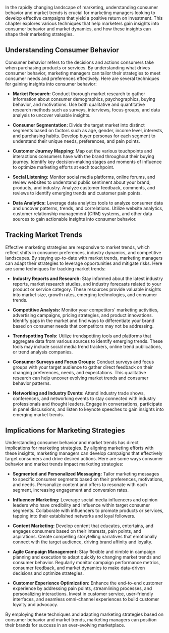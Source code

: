 
In the rapidly changing landscape of marketing, understanding consumer behavior and market trends is crucial for marketing managers looking to develop effective campaigns that yield a positive return on investment. This chapter explores various techniques that help marketers gain insights into consumer behavior and market dynamics, and how these insights can shape their marketing strategies.

Understanding Consumer Behavior
-------------------------------

Consumer behavior refers to the decisions and actions consumers take when purchasing products or services. By understanding what drives consumer behavior, marketing managers can tailor their strategies to meet consumer needs and preferences effectively. Here are several techniques for gaining insights into consumer behavior:

* **Market Research:** Conduct thorough market research to gather information about consumer demographics, psychographics, buying behavior, and motivations. Use both qualitative and quantitative research methods such as surveys, interviews, focus groups, and data analysis to uncover valuable insights.

* **Consumer Segmentation:** Divide the target market into distinct segments based on factors such as age, gender, income level, interests, and purchasing habits. Develop buyer personas for each segment to understand their unique needs, preferences, and pain points.

* **Customer Journey Mapping:** Map out the various touchpoints and interactions consumers have with the brand throughout their buying journey. Identify key decision-making stages and moments of influence to optimize marketing efforts at each touchpoint.

* **Social Listening:** Monitor social media platforms, online forums, and review websites to understand public sentiment about your brand, products, and industry. Analyze customer feedback, comments, and reviews to identify emerging trends and customer pain points.

* **Data Analytics:** Leverage data analytics tools to analyze consumer data and uncover patterns, trends, and correlations. Utilize website analytics, customer relationship management (CRM) systems, and other data sources to gain actionable insights into consumer behavior.

Tracking Market Trends
----------------------

Effective marketing strategies are responsive to market trends, which reflect shifts in consumer preferences, industry dynamics, and competitive landscapes. By staying up-to-date with market trends, marketing managers can adapt their strategies to leverage opportunities and mitigate risks. Here are some techniques for tracking market trends:

* **Industry Reports and Research:** Stay informed about the latest industry reports, market research studies, and industry forecasts related to your product or service category. These resources provide valuable insights into market size, growth rates, emerging technologies, and consumer trends.

* **Competitive Analysis:** Monitor your competitors' marketing activities, advertising campaigns, pricing strategies, and product innovations. Identify gaps in the market and find ways to differentiate your brand based on consumer needs that competitors may not be addressing.

* **Trendspotting Tools:** Utilize trendspotting tools and platforms that aggregate data from various sources to identify emerging trends. These tools may include social media trend trackers, online trend publications, or trend analysis companies.

* **Consumer Surveys and Focus Groups:** Conduct surveys and focus groups with your target audience to gather direct feedback on their changing preferences, needs, and expectations. This qualitative research can help uncover evolving market trends and consumer behavior patterns.

* **Networking and Industry Events:** Attend industry trade shows, conferences, and networking events to stay connected with industry professionals and thought leaders. Engage in conversations, participate in panel discussions, and listen to keynote speeches to gain insights into emerging market trends.

Implications for Marketing Strategies
-------------------------------------

Understanding consumer behavior and market trends has direct implications for marketing strategies. By aligning marketing efforts with these insights, marketing managers can develop campaigns that effectively target consumers and drive desired actions. Here are some ways consumer behavior and market trends impact marketing strategies:

* **Segmented and Personalized Messaging:** Tailor marketing messages to specific consumer segments based on their preferences, motivations, and needs. Personalize content and offers to resonate with each segment, increasing engagement and conversion rates.

* **Influencer Marketing:** Leverage social media influencers and opinion leaders who have credibility and influence within target consumer segments. Collaborate with influencers to promote products or services, tapping into their established networks and loyal followers.

* **Content Marketing:** Develop content that educates, entertains, and engages consumers based on their interests, pain points, and aspirations. Create compelling storytelling narratives that emotionally connect with the target audience, driving brand affinity and loyalty.

* **Agile Campaign Management:** Stay flexible and nimble in campaign planning and execution to adapt quickly to changing market trends and consumer behavior. Regularly monitor campaign performance metrics, consumer feedback, and market dynamics to make data-driven decisions and optimize strategies.

* **Customer Experience Optimization:** Enhance the end-to-end customer experience by addressing pain points, streamlining processes, and personalizing interactions. Invest in customer service, user-friendly interfaces, and seamless omni-channel experiences to build customer loyalty and advocacy.

By employing these techniques and adapting marketing strategies based on consumer behavior and market trends, marketing managers can position their brands for success in an ever-evolving marketplace.
